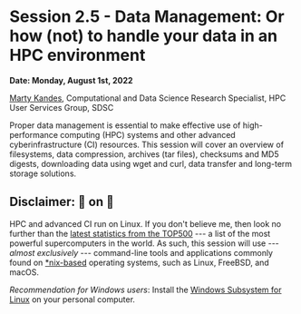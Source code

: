 # Session 2.5 - Data Management: Or how (not) to handle your data in an HPC environment

**Date: Monday, August 1st, 2022**

[Marty Kandes](https://github.com/mkandes), Computational and Data Science Research Specialist, HPC User Services Group, SDSC

Proper data management is essential to make effective use of high-performance computing (HPC) systems and other advanced cyberinfrastructure (CI) resources. This session will cover an overview of filesystems, data compression, archives (tar files), checksums and MD5 digests, downloading data using wget and curl, data transfer and long-term storage solutions.

## Disclaimer: :running: on :penguin:

HPC and advanced CI run on Linux. If you don't believe me, then look no further than the [latest statistics from the TOP500](https://www.top500.org/statistics/list) --- a list of the most powerful supercomputers in the world. As such, this session will use --- *almost exclusively* --- command-line tools and applications commonly found on [\*nix-based](https://en.wikipedia.org/wiki/Unix-like) operating systems, such as Linux, FreeBSD, and macOS.

*Recommendation for Windows users*: Install the [Windows Subsystem for Linux](https://docs.microsoft.com/en-us/windows/wsl) on your personal computer.

